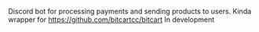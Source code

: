 Discord bot for processing payments and sending products to users.
Kinda wrapper for https://github.com/bitcartcc/bitcart
In development